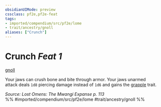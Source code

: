 ```yaml
---
obsidianUIMode: preview
cssclass: pf2e,pf2e-feat
tags:
- imported/compendium/src/pf2e/lome
- trait/ancestry/gnoll
aliases: ["Crunch"]
---
```

# Crunch  *Feat 1*  
[gnoll](gnoll-b1.md)  


Your jaws can crush bone and bite through armor. Your jaws unarmed attack deals `1d8` piercing damage instead of `1d6` and gains the [grapple](rules/traits/grapple.md) trait.

*Source: Lost Omens: The Mwangi Expanse p. 113*  
%% #imported/compendium/src/pf2e/lome #trait/ancestry/gnoll %%